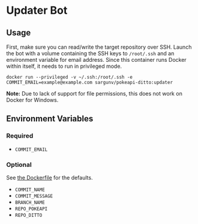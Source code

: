 # Updater Bot

## Usage

First, make sure you can read/write the target repository over SSH.
Launch the bot with a volume containing the SSH keys to `/root/.ssh` and an environment variable for email address.
Since this container runs Docker within itself, it needs to run in privileged mode.

```
docker run --privileged -v ~/.ssh:/root/.ssh -e COMMIT_EMAIL=example@example.com sargunv/pokeapi-ditto:updater
```

**Note:** Due to lack of support for file permissions, this does not work on Docker for Windows.

## Environment Variables

### Required

 - `COMMIT_EMAIL`

### Optional

See [the Dockerfile](updater/Dockerfile) for the defaults.

 - `COMMIT_NAME`
 - `COMMIT_MESSAGE`
 - `BRANCH_NAME`
 - `REPO_POKEAPI`
 - `REPO_DITTO`

